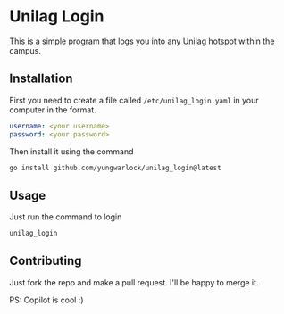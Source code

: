 # Unilag Login

This is a simple program that logs you into any Unilag hotspot within the campus.

## Installation

First you need to create a file called `/etc/unilag_login.yaml` in your computer
in the format.

```yaml
username: <your username>
password: <your password>
```

Then install it using the command

```bash
go install github.com/yungwarlock/unilag_login@latest
```

## Usage

Just run the command to login

```bash
unilag_login
```

## Contributing

Just fork the repo and make a pull request. I'll be happy to merge it.

PS: Copilot is cool :)
